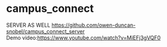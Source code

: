 # campus_connect

SERVER AS WELL
https://github.com/owen-duncan-snobel/campus_connect_server<br>
Demo video:https://www.youtube.com/watch?v=MiEFj3gVQF0

